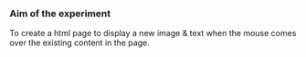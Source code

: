 ### Aim of the experiment
To create a html page to display a new image & text when the mouse comes over the existing content in the page.
